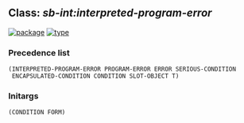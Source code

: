 ## Class: ***sb-int:interpreted-program-error***
[![package](https://img.shields.io/badge/Package-SB--INT-5f9ea0.svg?style=social&colorA=999999)](../) [![type](https://img.shields.io/badge/Type-Class-5f9ea0.svg?style=social&colorA=999999)](../#class) 
### Precedence list
```
(INTERPRETED-PROGRAM-ERROR PROGRAM-ERROR ERROR SERIOUS-CONDITION
 ENCAPSULATED-CONDITION CONDITION SLOT-OBJECT T)
```
### Initargs
```
(CONDITION FORM)
```
